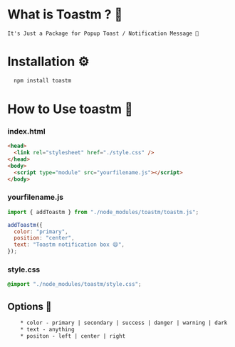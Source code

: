 # What is Toastm ? 🤔

    It's Just a Package for Popup Toast / Notification Message 📜

# Installation ⚙️

```cmd
  npm install toastm
```

# How to Use toastm 🤔

### index.html

```html
<head>
  <link rel="stylesheet" href="./style.css" />
</head>
<body>
  <script type="module" src="yourfilename.js"></script>
</body>
```

### yourfilename.js

```javascript
import { addToastm } from "./node_modules/toastm/toastm.js";

addToastm({
  color: "primary",
  position: "center",
  text: "Toastm notification box 😄",
});
```

### style.css

```css
@import "./node_modules/toastm/style.css";
```

## Options 📜

```txt
    * color - primary | secondary | success | danger | warning | dark | special
    * text - anything
    * positon - left | center | right
```
